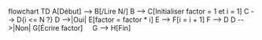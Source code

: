 flowchart TD
    A[Début] --> B[/Lire N/]
    B --> C[Initialiser factor = 1 et i = 1]
    C --> D{i <= N ?}
    D -->|Oui| E[factor = factor * i]
    E --> F[i = i + 1]
    F --> D
    D -->|Non| G[Écrire factor]
    G --> H[Fin]
